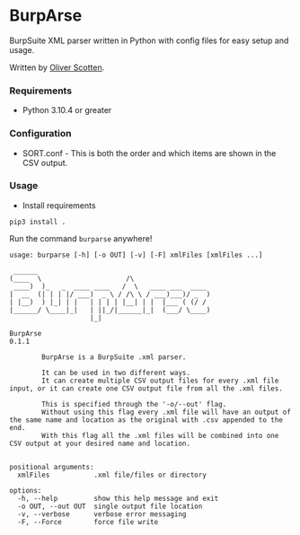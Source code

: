 # BurpArse

BurpSuite XML parser written in Python with config files for easy setup and usage.

Written by [Oliver Scotten](https://www.github.com/oliv10).

### Requirements
- Python 3.10.4 or greater

### Configuration
- SORT.conf - This is both the order and which items are shown in the CSV output.

### Usage
- Install requirements
```
pip3 install .
```

Run the command ```burparse``` anywhere!

```
usage: burparse [-h] [-o OUT] [-v] [-F] xmlFiles [xmlFiles ...]

 ______                                           
(____  \                     /\                   
 ____)  )_   _  ____ ____   /  \   ____ ___  ____ 
|  __  (| | | |/ ___)  _ \ / /\ \ / ___)___)/ _  )
| |__)  ) |_| | |   | | | | |__| | |  |___ ( (/ / 
|______/ \____|_|   | ||_/|______|_|  (___/ \____)
                    |_|                           

BurpArse
0.1.1

        BurpArse is a BurpSuite .xml parser.

        It can be used in two different ways.
        It can create multiple CSV output files for every .xml file input, or it can create one CSV output file from all the .xml files.

        This is specified through the '-o/--out' flag.
        Without using this flag every .xml file will have an output of the same name and location as the original with .csv appended to the end.
        With this flag all the .xml files will be combined into one CSV output at your desired name and location.


positional arguments:
  xmlFiles           .xml file/files or directory

options:
  -h, --help         show this help message and exit
  -o OUT, --out OUT  single output file location
  -v, --verbose      verbose error messaging
  -F, --Force        force file write
```